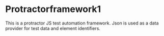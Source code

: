 # Protractorframework1
This is a protractor JS test automation framework. Json is used as a data provider for test data and element identifiers.
